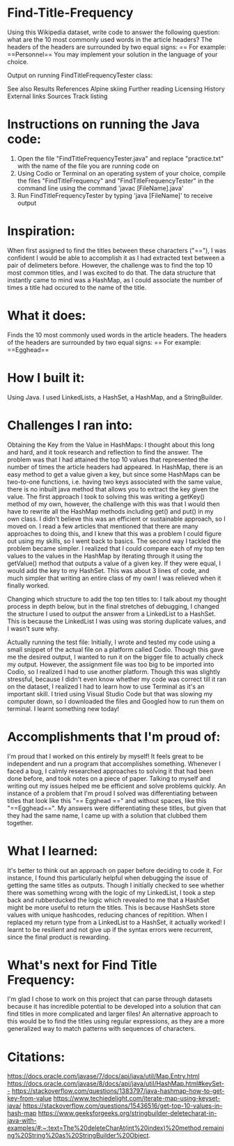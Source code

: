 # Find-Title-Frequency
Using this Wikipedia dataset, write code to answer the following question: what are the 10 most commonly used words in the article headers? The headers of the headers are surrounded by two equal signs: == For example: ==Personnel==   You may implement your solution in the language of your choice. 

Output on running FindTitleFrequencyTester class:

See also
Results
References
Alpine skiing
Further reading
Licensing
History
External links
Sources
Track listing

# Instructions on running the Java code:

1) Open the file "FindTitleFrequencyTester.java" and replace "practice.txt" with the name of the file you are running code on
2) Using Codio or Terminal on an operating system of your choice, compile the files "FindTitleFrequency" and "FindTitleFrequencyTester" in the command line using the command 'javac [FileName].java'
3) Run FindTitleFrequencyTester by typing 'java [FileName]' to receive output

# Inspiration:

When first assigned to find the titles between these characters ("=="), I was confident I would be able to accomplish it as I had extracted text between a pair of delimeters before. However, the challenge was to find the top 10 most common titles, and I was excited to do that. The data structure that instantly came to mind was a HashMap, as I could associate the number of times a title had occured to the name of the title.

# What it does:

Finds the 10 most commonly used words in the article headers. The headers of the headers are surrounded by two equal signs: == For example: ==Egghead==

# How I built it:

Using Java. I used LinkedLists, a HashSet, a HashMap, and a StringBuilder.

# Challenges I ran into:

Obtaining the Key from the Value in HashMaps: 
I thought about this long and hard, and it took research and reflection to find the answer. The problem was that I had attained the top 10 values that represented the number of times the article headers had appeared. In HashMap, there is an easy method to get a value given a key, but since some HashMaps can be two-to-one functions, i.e. having two keys associated with the same value, there is no inbuilt java method that allows you to extract the key given the value. The first approach I took to solving this was writing a getKey() method of my own, however, the challenge with this was that I would then have to rewrite all the HashMap methods including get() and put() in my own class. I didn't believe this was an efficient or sustainable approach, so I moved on. I read a few articles that mentioned that there are many approaches to doing this, and I knew that this was a problem I could figure out using my skills, so I went back to basics. The second way I tackled the problem became simpler. I realized that I could compare each of my top ten values to the values in the HashMap by iterating through it using the getValue() method that outputs a value of a given key. If they were equal, I would add the key to my HashSet. This was about 3 lines of code, and much simpler that writing an entire class of my own! I was relieved when it finally worked.

Changing which structure to add the top ten titles to:
I talk about my thought process in depth below, but in the final stretches of debugging, I changed the structure I used to output the answer from a LinkedList to a HashSet. This is because the LinkedList I was using was storing duplicate values, and I wasn't sure why.

Actually running the test file:
Initially, I wrote and tested my code using a small snippet of the actual file on a platform called Codio. Though this gave me the desired output, I wanted to run it on the bigger file to actually check my output. However, the assignment file was too big to be imported into Codio, so I realized I had to use another platform. Though this was slightly stressful, because I didn't even know whether my code was correct till it ran on the dataset, I realized I had to learn how to use Terminal as it's an important skill. I tried using Visual Studio Code but that was slowing my computer down, so I downloaded the files and Googled how to run them on terminal. I learnt something new today!

# Accomplishments that I'm proud of:

I'm proud that I worked on this entirely by myself! It feels great to be independent and run a program that accomplishes something. Whenever I faced a bug, I calmly researched approaches to solving it that had been done before, and took notes on a piece of paper. Talking to myself and writing out my issues helped me be efficient and solve problems quickly. An instance of a problem that I'm proud I solved was differentiating between titles that look like this "== Egghead ==" and without spaces, like this "==Egghead==". My answers were differentiating these titles, but given that they had the same name, I came up with a solution that clubbed them together.

# What I learned:

It's better to think out an approach on paper before deciding to code it. For instance, I found this particularly helpful when debugging the issue of getting the same titles as outputs. Though I initially checked to see whether there was something wrong with the logic of my LinkedList, I took a step back and rubberducked the logic which revealed to me that a HashSet might be more useful to return the titles. This is because HashSets store values with unique hashcodes, reducing chances of repitition. When I replaced my return type from a LinkedList to a HashSet, it actually worked! I learnt to be resilient and not give up if the syntax errors were recurrent, since the final product is rewarding. 

# What's next for Find Title Frequency:

I'm glad I chose to work on this project that can parse through datasets because it has incredible potential to be developed into a solution that can find titles in more complicated and larger files! An alternative approach to this would be to find the titles using regular expressions, as they are a more generalized way to match patterns with sequences of characters.

# Citations:

https://docs.oracle.com/javase/7/docs/api/java/util/Map.Entry.html
https://docs.oracle.com/javase/8/docs/api/java/util/HashMap.html#keySet--
https://stackoverflow.com/questions/1383797/java-hashmap-how-to-get-key-from-value
https://www.techiedelight.com/iterate-map-using-keyset-java/
https://stackoverflow.com/questions/15436516/get-top-10-values-in-hash-map
https://www.geeksforgeeks.org/stringbuilder-deletecharat-in-java-with-examples/#:~:text=The%20deleteCharAt(int%20index)%20method,remaining%20String%20as%20StringBuilder%20Object.
